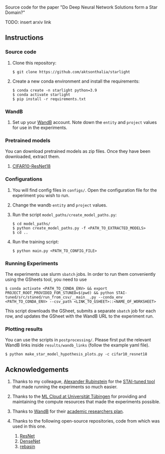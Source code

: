Source code for the paper "Do Deep Neural Network Solutions form a Star Domain?"

TODO: insert arxiv link

## Instructions

### Source code

1. Clone this repository:

    ```
    $ git clone https://github.com/aktsonthalia/starlight
    ```

1. Create a new conda environment and install the requirements:

    ```
    $ conda create -n starlight python=3.9
    $ conda activate starlight
    $ pip install -r requirements.txt
    ```

### WandB

1. Set up your [WandB](https://wandb.ai) account. Note down the `entity` and `project` values for use in the experiments. 


### Pretrained models

You can download pretrained models as zip files. Once they have been downloaded, extract them.

1. [CIFAR10-ResNet18](https://drive.google.com/file/d/1g-TxEGbORtHmxVEefoJtk2yxSf_mHL28/view?usp=drive_link)

### Configurations

1. You will find config files in `configs/`. Open the configuration file for the experiment you wish to run.
2. Change the wandb `entity` and `project` values.
3. Run the script `model_paths/create_model_paths.py`:
   ```
   $ cd model_paths/
   $ python create_model_paths.py -f <PATH_TO_EXTRACTED_MODELS>
   $ cd ..
   ```
   
4. Run the training script:
   
   ```
   $ python main.py <PATH_TO_CONFIG_FILE>
   ```

### Running Experiments

The experiments use slurm `sbatch` jobs. In order to run them conveniently using the GSheets tool, you need to use 

```
$ conda activate <PATH_TO_CONDA_ENV> && export PROJECT_ROOT_PROVIDED_FOR_STUNED=$(pwd) && python STAI-tuned/src/stuned/run_from_csv/__main__.py --conda_env <PATH_TO_CONDA_ENV> --csv_path <LINK_TO_GSHEET>::<NAME_OF_WORKSHEET> 
```

This script downloads the GSheet, submits a separate `sbatch` job for each row, and updates the GSheet with the WandB URL to the experiment run. 

### Plotting results

You can use the scripts in `postprocessing/`. Please first put the relevant WandB links inside `results/wandb_links` (follow the example yaml file).

```
$ python make_star_model_hypothesis_plots.py -c cifar10_resnet18
```



## Acknowledgements

1. Thanks to my colleague, [Alexander Rubinstein](https://github.com/alexanderRubinstein/) for the [STAI-tuned tool](https://github.com/AlexanderRubinstein/STAI-tuned) that made running the experiments so much easier.

1. Thanks to the [ML Cloud at Universität Tübingen](https://portal.mlcloud.uni-tuebingen.de/) for providing and maintaining the compute resources that made the experiments possible.

1. Thanks to [WandB](https://wandb.ai) for their [academic researchers plan](https://wandb.ai/site/research).

1. Thanks to the following open-source repositories, code from which was used in this one.
   1. [ResNet](https://github.com/kuangliu/pytorch-cifar/blob/master/models/resnet.py)
   2. [DenseNet](https://github.com/andreasveit/densenet-pytorch/blob/master/densenet.py)
   3. [rebasin](https://pypi.org/project/rebasin/)
